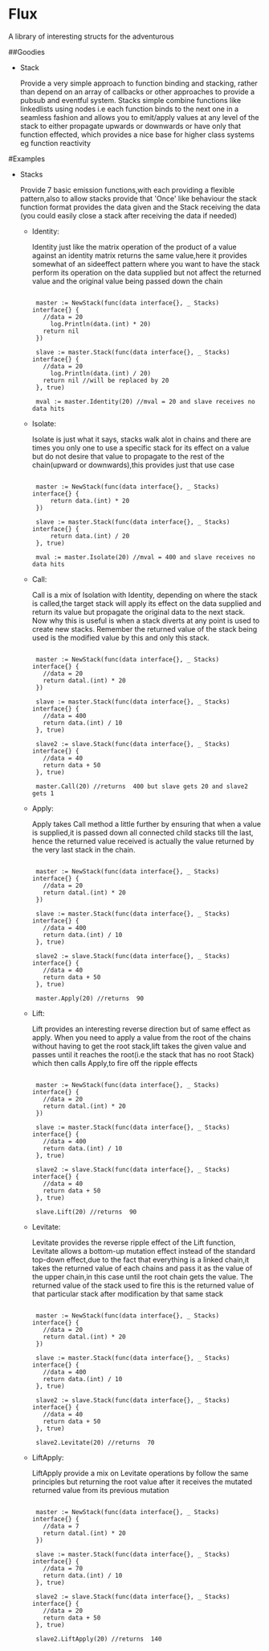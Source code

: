 # Flux
A library of interesting structs for the adventurous

##Goodies
  - Stack

    Provide a very simple approach to function binding and stacking, rather than depend on an array of callbacks or other approaches to provide a pubsub and eventful system. Stacks simple combine functions like linkedlists using nodes i.e each function binds to the next one in a seamless fashion and allows you to emit/apply values at any level of the stack to either propagate upwards or downwards or have only that function effected, which provides a nice base for higher class systems eg function reactivity


#Examples

  - Stacks

    Provide 7 basic emission functions,with each providing a flexible pattern,also to allow stacks provide that 'Once' like behaviour the stack function format provides the data given and the Stack receiving the data (you could easily close a stack after receiving the data if needed)

    - Identity:

      Identity just like the matrix operation of the product of a value against an identity matrix returns the same value,here it provides somewhat of an sideeffect pattern where you want to have the stack perform its operation on the data supplied but not affect the returned value and the original value being passed down the chain

       ```

      	master := NewStack(func(data interface{}, _ Stacks) interface{} {
          //data = 20
      		log.Println(data.(int) * 20)
          return nil
      	})

      	slave := master.Stack(func(data interface{}, _ Stacks) interface{} {
          //data = 20
      		log.Println(data.(int) / 20)
          return nil //will be replaced by 20
      	}, true)

        mval := master.Identity(20) //mval = 20 and slave receives no data hits

       ```

    - Isolate:

      Isolate is just what it says, stacks walk alot in chains and there are times you only one to use a specific stack for its effect on a value but do not desire that value to propagate to the rest of the chain(upward or downwards),this provides just that use case

       ```

      	master := NewStack(func(data interface{}, _ Stacks) interface{} {
      		return data.(int) * 20
      	})

      	slave := master.Stack(func(data interface{}, _ Stacks) interface{} {
      		return data.(int) / 20
      	}, true)

        mval := master.Isolate(20) //mval = 400 and slave receives no data hits

       ```

    - Call:

      Call is a mix of Isolation with Identity, depending on where the stack is called,the target stack will apply its effect on the data supplied and return its value but propagate the original data to the next stack. Now why this is useful is when a stack diverts at any point is used to create new stacks. Remember the returned value of the stack being used is the modified value by this and only this stack.

       ```

      	master := NewStack(func(data interface{}, _ Stacks) interface{} {
          //data = 20
          return datal.(int) * 20
      	})

      	slave := master.Stack(func(data interface{}, _ Stacks) interface{} {
          //data = 400
          return data.(int) / 10
      	}, true)

      	slave2 := slave.Stack(func(data interface{}, _ Stacks) interface{} {
          //data = 40
          return data + 50
      	}, true)

        master.Call(20) //returns  400 but slave gets 20 and slave2 gets 1

       ```

    - Apply:

      Apply takes Call method a little further by ensuring that when a value is supplied,it is passed down all connected child stacks till the last, hence the returned value received is actually the value returned by the very last stack in the chain.

       ```

      	master := NewStack(func(data interface{}, _ Stacks) interface{} {
          //data = 20
          return datal.(int) * 20
      	})

      	slave := master.Stack(func(data interface{}, _ Stacks) interface{} {
          //data = 400
          return data.(int) / 10
      	}, true)

      	slave2 := slave.Stack(func(data interface{}, _ Stacks) interface{} {
          //data = 40
          return data + 50
      	}, true)

        master.Apply(20) //returns  90

       ```

    - Lift:

      Lift provides an interesting reverse direction but of same effect as apply. When you need to apply a value from the root of the chains without having to get the root stack,lift takes the given value and passes until it reaches the root(i.e the stack that has no root Stack) which then calls Apply,to fire off the ripple effects

       ```

      	master := NewStack(func(data interface{}, _ Stacks) interface{} {
          //data = 20
          return datal.(int) * 20
      	})

      	slave := master.Stack(func(data interface{}, _ Stacks) interface{} {
          //data = 400
          return data.(int) / 10
      	}, true)

      	slave2 := slave.Stack(func(data interface{}, _ Stacks) interface{} {
          //data = 40
          return data + 50
      	}, true)

        slave.Lift(20) //returns  90

       ```

    - Levitate:

      Levitate provides the reverse ripple effect of the Lift function, Levitate allows a bottom-up mutation effect instead of the standard top-down effect,due to the fact that everything is a linked chain,it takes the returned value of each chains and pass it as the value of the upper chain,in this case until the root chain gets the value. The returned value of the stack used to fire this is the returned value of that particular stack after modification by that same stack

       ```

      	master := NewStack(func(data interface{}, _ Stacks) interface{} {
          //data = 20
          return datal.(int) * 20
      	})

      	slave := master.Stack(func(data interface{}, _ Stacks) interface{} {
          //data = 400
          return data.(int) / 10
      	}, true)

      	slave2 := slave.Stack(func(data interface{}, _ Stacks) interface{} {
          //data = 40
          return data + 50
      	}, true)

        slave2.Levitate(20) //returns  70

       ```

    - LiftApply:

      LiftApply provide a mix on Levitate operations by follow the same principles but returning the root value after it receives the mutated returned value from its previous mutation

       ```

      	master := NewStack(func(data interface{}, _ Stacks) interface{} {
          //data = 7
          return datal.(int) * 20
      	})

      	slave := master.Stack(func(data interface{}, _ Stacks) interface{} {
          //data = 70
          return data.(int) / 10
      	}, true)

      	slave2 := slave.Stack(func(data interface{}, _ Stacks) interface{} {
          //data = 20
          return data + 50
      	}, true)

        slave2.LiftApply(20) //returns  140

       ```
